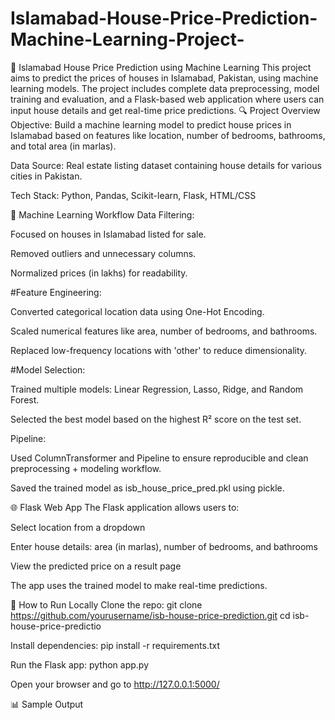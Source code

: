 # Islamabad-House-Price-Prediction-Machine-Learning-Project-
🏡 Islamabad House Price Prediction using Machine Learning
This project aims to predict the prices of houses in Islamabad, Pakistan, using machine learning models. The project includes complete data preprocessing, model training and evaluation, and a Flask-based web application where users can input house details and get real-time price predictions.
🔍 Project Overview
Objective: Build a machine learning model to predict house prices in Islamabad based on features like location, number of bedrooms, bathrooms, and total area (in marlas).

Data Source: Real estate listing dataset containing house details for various cities in Pakistan.

Tech Stack: Python, Pandas, Scikit-learn, Flask, HTML/CSS

🧠 Machine Learning Workflow
Data Filtering:


Focused on houses in Islamabad listed for sale.

Removed outliers and unnecessary columns.

Normalized prices (in lakhs) for readability.


#Feature Engineering:

Converted categorical location data using One-Hot Encoding.

Scaled numerical features like area, number of bedrooms, and bathrooms.

Replaced low-frequency locations with 'other' to reduce dimensionality.


#Model Selection:

Trained multiple models: Linear Regression, Lasso, Ridge, and Random Forest.

Selected the best model based on the highest R² score on the test set.


Pipeline:

Used ColumnTransformer and Pipeline to ensure reproducible and clean preprocessing + modeling workflow.

Saved the trained model as isb_house_price_pred.pkl using pickle.


🌐 Flask Web App
The Flask application allows users to:

Select location from a dropdown

Enter house details: area (in marlas), number of bedrooms, and bathrooms

View the predicted price on a result page

The app uses the trained model to make real-time predictions.

🚀 How to Run Locally
Clone the repo:
git clone https://github.com/yourusername/isb-house-price-prediction.git
cd isb-house-price-predictio

Install dependencies:
pip install -r requirements.txt

Run the Flask app:
python app.py

Open your browser and go to http://127.0.0.1:5000/

📊 Sample Output
